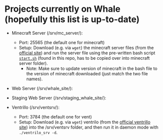 # Projects currently on Whale (hopefully this list is up-to-date)

 + Minecraft Server (/srv/mc_server/):
     * Port: 25565 (the default one for minecraft)
     * Setup: Download (e.g. via `wget`) the minecraft server files (from the [official site](https://minecraft.net/download)) and run the server file using the pre-written bash script [`start.sh`](minecraft/start.sh) (found in this repo, has to be copied over into minecraft server folder).
         - Note: Make sure to update version of minecraft in the bash file to the version of minecraft downloaded (just match the two file names).

 + Web Server (/srv/whale_site/):
 + Staging Web Server (/srv/staging_whale_site/):
 + Ventrillo (/srv/ventsrv/):
     * Port: 3784 (the default one for vent)
     * Setup: Download (e.g. via `wget`) ventrilo (from the [official ventrillo site](http://www.ventrilo.com/download.php)) into the /srv/ventsrv folder, and then run it in daemon mode with `./ventrilo_srv -d`.
